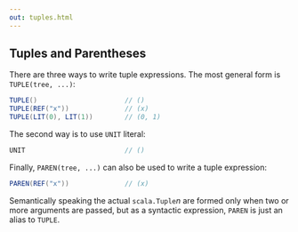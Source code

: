 ```yaml
---
out: tuples.html
---
```


Tuples and Parentheses
----------------------

There are three ways to write tuple expressions. The most general form is `TUPLE(tree, ...)`:

```scala
TUPLE()                      // ()
TUPLE(REF("x"))              // (x)
TUPLE(LIT(0), LIT(1))        // (0, 1)
```

The second way is to use `UNIT` literal:

```scala
UNIT                         // ()
```

Finally, `PAREN(tree, ...)` can also be used to write a tuple expression:

```scala
PAREN(REF("x"))              // (x)
```

Semantically speaking the actual `scala.Tuple`_n_ are formed only when two or more arguments are passed, but as a syntactic expression, `PAREN` is just an alias to `TUPLE`.

